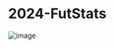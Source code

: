 # 2024-FutStats

![image](https://github.com/user-attachments/assets/18836056-04f0-482e-81ae-24fbe5379400)

